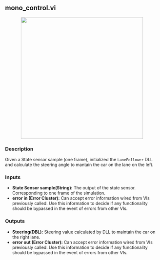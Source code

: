## mono_control.vi
<p align="center">
<img src="https://github.com/monoDriveIO/documentation/raw/master/WikiPhotos/LV_client/shared_libraries/mono__controlc.png" 
width="400"  />
</p>

### Description 
Given a State sensor sample (one frame), initialized the `LaneFollower` DLL and calculate the steering angle to mantain the car on the lane
on the left.

### Inputs
- **State Sensor sample(String):** The output of the state sensor. Corresponding to one frame of the simulation.
- **error in (Error Cluster):** Can accept error information wired from VIs previously called. Use this information to decide if any functionality should be bypassed in the event of errors from other VIs.


### Outputs
- **Steering(DBL):** Steering value calculated by DLL to maintain the car on the right lane.
- **error out (Error Cluster):** Can accept error information wired from VIs previously called. Use this information to decide if any functionality should be bypassed in the event of errors from other VIs.
